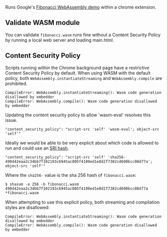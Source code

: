 Runs Google's [Fibonacci WebAssembly demo](https://webassembly.studio/?f=aakxyho2ho) within a chrome extension.

## Validate WASM module

You can validate `fibonacci.wasm` runs fine without a Content Security Policy by running a local web server and loading main.html.

## Content Security Policy

Scripts running within the Chrome background page have a restrictive Content Security Policy by default. When using WASM with the default policy, both `WebAssembly.instantiateStreaming` and `WebAssembly.compile` are prohibited.

```
CompileError: WebAssembly.instantiateStreaming(): Wasm code generation disallowed by embedder
CompileError: WebAssembly.compile(): Wasm code generation disallowed by embedder
```

Updating the content security policy to allow 'wasm-eval' resolves this issue.

`"content_security_policy": "script-src 'self' 'wasm-eval'; object-src 'self'"`

Ideally we would be able to be very explicit about which code is allowed to run and could use an [SRI hash](https://developer.mozilla.org/en-US/docs/Web/Security/Subresource_Integrity). 

```
"content_security_policy": "script-src 'self' 'sha256-490d42eaa2c34bb7f102193c6945ac805f4100ed1e8d2f7382cd690bcc80d77a'; object-src 'self'"
```

Where the `sha256-` value is the sha 256 hash of `fibonacci.wasm`:

```
$ shasum -a 256 -b fibonacci.wasm
490d42eaa2c34bb7f102193c6945ac805f4100ed1e8d2f7382cd690bcc80d77a *fibonacci.wasm
```

When attempting to use this explicit policy, both streaming and compilation styles are disallowed:

```
CompileError: WebAssembly.instantiateStreaming(): Wasm code generation disallowed by embedder
CompileError: WebAssembly.compile(): Wasm code generation disallowed by embedder
```